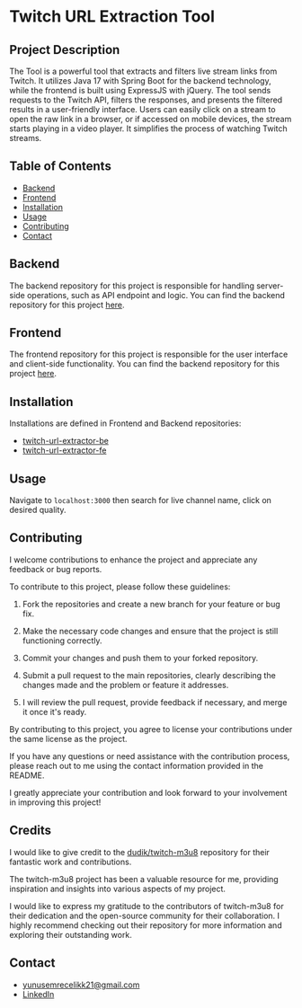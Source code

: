 # Twitch URL Extraction Tool
## Project Description

The Tool is a powerful tool that extracts and filters live stream links from Twitch. It utilizes Java 17 with Spring Boot for the backend technology, while the frontend is built using ExpressJS with jQuery. The tool sends requests to the Twitch API, filters the responses, and presents the filtered results in a user-friendly interface. Users can easily click on a stream to open the raw link in a browser, or if accessed on mobile devices, the stream starts playing in a video player. It simplifies the process of watching Twitch streams.

## Table of Contents

- [Backend](#backend)
- [Frontend](#frontend)
- [Installation](#installation)
- [Usage](#usage)
- [Contributing](#contributing)
- [Contact](#contact)

## Backend

The backend repository for this project is responsible for handling server-side operations, such as API endpoint and logic.
You can find the backend repository for this project [here](https://github.com/celikyunusemre/twitch-url-extractor-be).

## Frontend

The frontend repository for this project is responsible for the user interface and client-side functionality.
You can find the backend repository for this project [here](https://github.com/celikyunusemre/twitch-url-extractor).

## Installation

Installations are defined in Frontend and Backend repositories:
- [twitch-url-extractor-be](https://github.com/celikyunusemre/twitch-url-extractor-be)
- [twitch-url-extractor-fe](https://github.com/celikyunusemre/twitch-url-extractor)

## Usage

Navigate to `localhost:3000` then search for live channel name, click on desired quality.

## Contributing

I welcome contributions to enhance the project and appreciate any feedback or bug reports.

To contribute to this project, please follow these guidelines:

1. Fork the repositories and create a new branch for your feature or bug fix.

2. Make the necessary code changes and ensure that the project is still functioning correctly.

3. Commit your changes and push them to your forked repository.

4. Submit a pull request to the main repositories, clearly describing the changes made and the problem or feature it addresses.

5. I will review the pull request, provide feedback if necessary, and merge it once it's ready.

By contributing to this project, you agree to license your contributions under the same license as the project.

If you have any questions or need assistance with the contribution process, please reach out to me using the contact information provided in the README.

I greatly appreciate your contribution and look forward to your involvement in improving this project!

## Credits

I would like to give credit to the [dudik/twitch-m3u8](https://github.com/dudik/twitch-m3u8) repository for their fantastic work and contributions. 

The twitch-m3u8 project has been a valuable resource for me, providing inspiration and insights into various aspects of my project. 

I would like to express my gratitude to the contributors of twitch-m3u8 for their dedication and the open-source community for their collaboration. I highly recommend checking out their repository for more information and exploring their outstanding work.

## Contact

- [yunusemrecelikk21@gmail.com](mailto:yunusemrecelikk21@gmail.com)
- [LinkedIn](https://linkedin.com/in/yunusemrecelik21)
